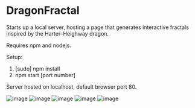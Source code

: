 # DragonFractal

Starts up a local server, hosting a page that generates interactive fractals inspired by the Harter–Heighway dragon.

Requires npm and nodejs.

Setup:

1. [sudo] npm install
2. npm start [port number]

Server hosted on localhost, default browser port 80.

![image](https://cloud.githubusercontent.com/assets/8880269/23838063/800d6676-075f-11e7-8219-fbea28f28e1e.png)
![image](https://cloud.githubusercontent.com/assets/8880269/24073582/7c6d0a3c-0bc7-11e7-93dd-89e8acdd69cd.png)
![image](https://cloud.githubusercontent.com/assets/8880269/24074736/6776afc4-0bdc-11e7-9336-f49abcbd5e94.png)
![image](https://cloud.githubusercontent.com/assets/8880269/24074765/2e594d86-0bdd-11e7-9a3c-cc645a9b6743.png)
![image](https://cloud.githubusercontent.com/assets/8880269/24075148/091d231a-0be4-11e7-9fb1-a69b2c699e46.png)

